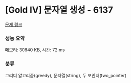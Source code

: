 # [Gold IV] 문자열 생성 - 6137 

[문제 링크](https://www.acmicpc.net/problem/6137) 

### 성능 요약

메모리: 30840 KB, 시간: 72 ms

### 분류

그리디 알고리즘(greedy), 문자열(string), 두 포인터(two_pointer)

